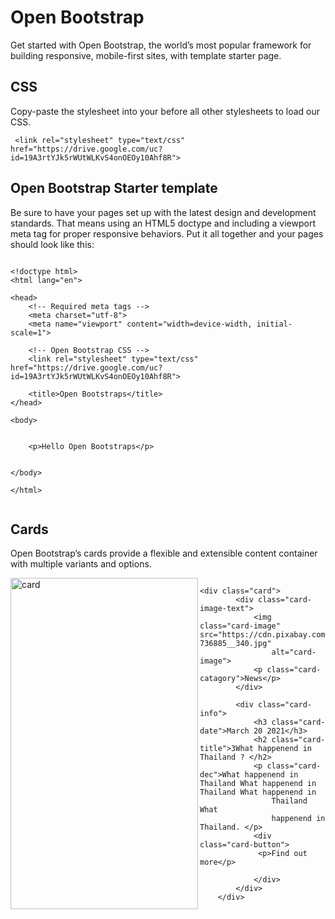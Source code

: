 # Open Bootstrap
Get started with Open Bootstrap, the world’s most popular framework for building responsive, mobile-first sites, with template starter page.
## CSS
Copy-paste the stylesheet <link> into your <head> before all other stylesheets to load our CSS.
  
  
  
  
  
  
 

     <link rel="stylesheet" type="text/css" href="https://drive.google.com/uc?id=19A3rtYJk5rWUtWLKvS4onOEOy10Ahf8R">




## Open Bootstrap Starter template
Be sure to have your pages set up with the latest design and development standards. That means using an HTML5 doctype and including a viewport meta tag for proper responsive behaviors. Put it all together and your pages should look like this:  
  
```
  
<!doctype html>
<html lang="en">

<head>
    <!-- Required meta tags -->
    <meta charset="utf-8">
    <meta name="viewport" content="width=device-width, initial-scale=1">

    <!-- Open Bootstrap CSS -->
    <link rel="stylesheet" type="text/css" href="https://drive.google.com/uc?id=19A3rtYJk5rWUtWLKvS4onOEOy10Ahf8R">

    <title>Open Bootstraps</title>
</head>

<body>


    <p>Hello Open Bootstraps</p>


</body>

</html>


```
  
## Cards 
Open Bootstrap’s cards provide a flexible and extensible content container with multiple variants and options.

<img align="left"  width="300" height="530"  src="https://github.com/playatanu/Ownbootstrap/blob/main/assets/card.PNG?raw=true" alt="card">


```
  
<div class="card">
        <div class="card-image-text">
            <img class="card-image" src="https://cdn.pixabay.com/photo/2015/04/23/22/00/tree-736885__340.jpg"
                alt="card-image">
            <p class="card-catagory">News</p>
        </div>

        <div class="card-info">
            <h3 class="card-date">March 20 2021</h3>
            <h2 class="card-title">3What happenend in Thailand ? </h2>
            <p class="card-dec">What happenend in Thailand What happenend in Thailand What happenend in
                Thailand What
                happenend in Thailand. </p>
            <div class="card-button">
             <p>Find out more</p>

            </div>
        </div>
    </div>
              
  
```

  
  
  
  
  


  

  
                       
